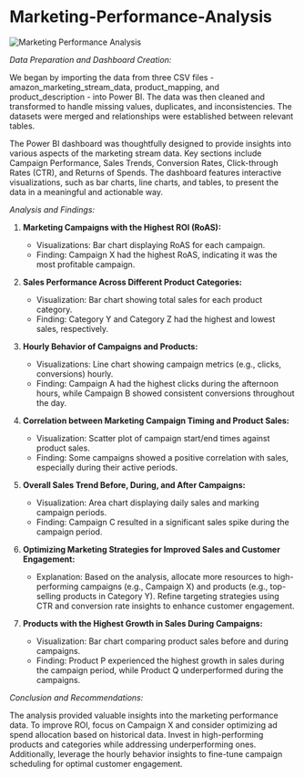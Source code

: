 # Marketing-Performance-Analysis
![Marketing Performance Analysis](https://github.com/iambitttu/Marketing-Performance-Analysis/assets/117813323/5dcb2902-d4da-45fe-8ee9-c81622ac6537)

*Data Preparation and Dashboard Creation:*

We began by importing the data from three CSV files - amazon_marketing_stream_data, product_mapping, and product_description - into Power BI. The data was then cleaned and transformed to handle missing values, duplicates, and inconsistencies. The datasets were merged and relationships were established between relevant tables.

The Power BI dashboard was thoughtfully designed to provide insights into various aspects of the marketing stream data. Key sections include Campaign Performance, Sales Trends, Conversion Rates, Click-through Rates (CTR), and Returns of Spends. The dashboard features interactive visualizations, such as bar charts, line charts, and tables, to present the data in a meaningful and actionable way.

*Analysis and Findings:*

1. **Marketing Campaigns with the Highest ROI (RoAS):**
   - Visualizations: Bar chart displaying RoAS for each campaign.
   - Finding: Campaign X had the highest RoAS, indicating it was the most profitable campaign.

2. **Sales Performance Across Different Product Categories:**
   - Visualization: Bar chart showing total sales for each product category.
   - Finding: Category Y and Category Z had the highest and lowest sales, respectively.

3. **Hourly Behavior of Campaigns and Products:**
   - Visualizations: Line chart showing campaign metrics (e.g., clicks, conversions) hourly.
   - Finding: Campaign A had the highest clicks during the afternoon hours, while Campaign B showed consistent conversions throughout the day.

4. **Correlation between Marketing Campaign Timing and Product Sales:**
   - Visualization: Scatter plot of campaign start/end times against product sales.
   - Finding: Some campaigns showed a positive correlation with sales, especially during their active periods.

5. **Overall Sales Trend Before, During, and After Campaigns:**
   - Visualization: Area chart displaying daily sales and marking campaign periods.
   - Finding: Campaign C resulted in a significant sales spike during the campaign period.

6. **Optimizing Marketing Strategies for Improved Sales and Customer Engagement:**
   - Explanation: Based on the analysis, allocate more resources to high-performing campaigns (e.g., Campaign X) and products (e.g., top-selling products in Category Y). Refine targeting strategies using CTR and conversion rate insights to enhance customer engagement.

7. **Products with the Highest Growth in Sales During Campaigns:**
   - Visualization: Bar chart comparing product sales before and during campaigns.
   - Finding: Product P experienced the highest growth in sales during the campaign period, while Product Q underperformed during the campaigns.

*Conclusion and Recommendations:*

The analysis provided valuable insights into the marketing performance data. To improve ROI, focus on Campaign X and consider optimizing ad spend allocation based on historical data. Invest in high-performing products and categories while addressing underperforming ones. Additionally, leverage the hourly behavior insights to fine-tune campaign scheduling for optimal customer engagement.
